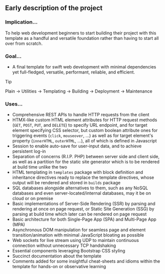 ## Early description of the project
### Implication…
To help web development beginners to start building their project with this template as a handful and versatile foundation rather than having to start all over from scratch. 
### Goal…
- A final template for swift web development with minimal dependencies yet full-fledged, versatile, performant, reliable, and efficient.
> [!TIP] 
> Plain → Utilities → Templating → Building → Deployment → Maintenance
### Uses…
- Comprehensive REST APIs to handle HTTP requests from the client
- HTMX-like custom HTML element attributes for HTTP request methods (`GET`, `POST`, `PUT`, and `DELETE`) to specify URL endpoint, and for target element specifying CSS selector, but custom boolean attribute ones for triggering events (`click`, `mouseover`, ...) as well as for target element's property (`innerHTML`, `outerHTML`, ...), all of which is defined in Javascript
- Session to enable auto-save for user-input data, and to achieve persistent log-in
- Separation of concerns (R.I.P. PHP) between server side and client side, as well as a partition for the static site generator which is to be rendered at build time unlike the two
- HTML templating in `templates` package with block definition and inheritance directives ready to replace the template directives, whose output will be rendered and stored in `builds` package
- SQL databases alongside alternatives to them, such as any NoSQL databases and even server-located/internal databases, may it be on cloud or on premise
- Basic implementations of Server-Side Rendering (SSR) by parsing and rendering at once on page request, or Static Site Generation (SSG) by parsing at build time which later can be rendered on page request
- Basic architecture for both Single-Page App (SPA) and Multi-Page App (MPA)
- Asynchronous DOM manipulation for seamless page and element transition/animation with minimal JavaScript bloating as possible
- Web sockets for live stream using UDP to maintain continuous connection without unnecessary TCP handshaking 
- Essential components leveraging Bootstrap CSS styling
- Succinct documentation about the template
- Comments added for some insightful cheat-sheets and idioms within the template for hands-on or observative learning 

